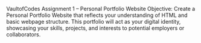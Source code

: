 VaultofCodes Assignment 1 – Personal Portfolio Website
Objective: Create a Personal Portfolio Website that reflects your understanding of HTML and basic webpage structure. This portfolio will act as your digital identity, showcasing your skills, projects, and interests to potential employers or collaborators.
